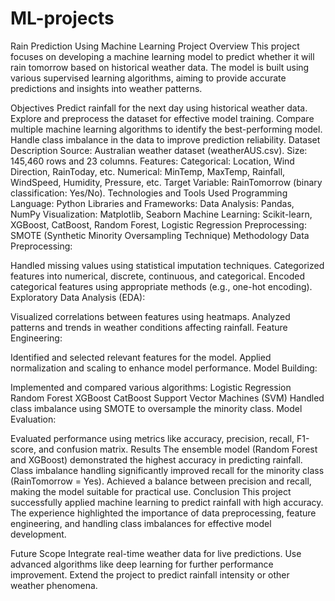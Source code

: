 # ML-projects
Rain Prediction Using Machine Learning
Project Overview
This project focuses on developing a machine learning model to predict whether it will rain tomorrow based on historical weather data. The model is built using various supervised learning algorithms, aiming to provide accurate predictions and insights into weather patterns.

Objectives
Predict rainfall for the next day using historical weather data.
Explore and preprocess the dataset for effective model training.
Compare multiple machine learning algorithms to identify the best-performing model.
Handle class imbalance in the data to improve prediction reliability.
Dataset Description
Source: Australian weather dataset (weatherAUS.csv).
Size: 145,460 rows and 23 columns.
Features:
Categorical: Location, Wind Direction, RainToday, etc.
Numerical: MinTemp, MaxTemp, Rainfall, WindSpeed, Humidity, Pressure, etc.
Target Variable: RainTomorrow (binary classification: Yes/No).
Technologies and Tools Used
Programming Language: Python
Libraries and Frameworks:
Data Analysis: Pandas, NumPy
Visualization: Matplotlib, Seaborn
Machine Learning: Scikit-learn, XGBoost, CatBoost, Random Forest, Logistic Regression
Preprocessing: SMOTE (Synthetic Minority Oversampling Technique)
Methodology
Data Preprocessing:

Handled missing values using statistical imputation techniques.
Categorized features into numerical, discrete, continuous, and categorical.
Encoded categorical features using appropriate methods (e.g., one-hot encoding).
Exploratory Data Analysis (EDA):

Visualized correlations between features using heatmaps.
Analyzed patterns and trends in weather conditions affecting rainfall.
Feature Engineering:

Identified and selected relevant features for the model.
Applied normalization and scaling to enhance model performance.
Model Building:

Implemented and compared various algorithms:
Logistic Regression
Random Forest
XGBoost
CatBoost
Support Vector Machines (SVM)
Handled class imbalance using SMOTE to oversample the minority class.
Model Evaluation:

Evaluated performance using metrics like accuracy, precision, recall, F1-score, and confusion matrix.
Results
The ensemble model (Random Forest and XGBoost) demonstrated the highest accuracy in predicting rainfall.
Class imbalance handling significantly improved recall for the minority class (RainTomorrow = Yes).
Achieved a balance between precision and recall, making the model suitable for practical use.
Conclusion
This project successfully applied machine learning to predict rainfall with high accuracy. The experience highlighted the importance of data preprocessing, feature engineering, and handling class imbalances for effective model development.

Future Scope
Integrate real-time weather data for live predictions.
Use advanced algorithms like deep learning for further performance improvement.
Extend the project to predict rainfall intensity or other weather phenomena.


